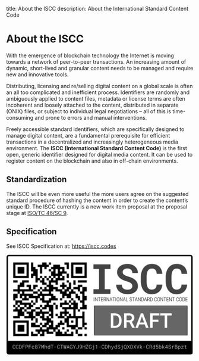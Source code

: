 title: About the ISCC
description: About the International Standard Content Code

# About the ISCC

With the emergence of blockchain technology the Internet is moving towards a network of peer-to-peer transactions. An increasing amount of dynamic, short-lived and granular content needs to be managed and require new and innovative tools.

Distributing, licensing and re/selling digital content on a global scale is often an all too complicated and inefficient process. Identifiers are randomly and ambiguously applied to content files, metadata or license terms are often incoherent and loosely attached to the content, distributed in separate (ONIX) files, or subject to individual legal negotiations – all of this is time-consuming and prone to errors and manual interventions.

Freely accessible standard identifiers, which are specifically designed to manage digital content, are a fundamental prerequisite for efficient transactions in a decentralized and increasingly heterogeneous media environment. The **ISCC (International Standard Content Code)** is the first open, generic identifier designed for digital media content. It can be used to register content on the blockchain and also in off-chain environments.

## Standardization

The ISCC will be even more useful the more users agree on the suggested standard procedure of hashing the content in order to create the content’s unique ID. The ISCC currently is a new work item proposal at the proposal stage at [ISO/TC 46/SC 9](https://iso.org/committee/48836.html).

## Specification

See ISCC Specification at: <https://iscc.codes>

![iscc-sample](images/iscc-badge.svg)

